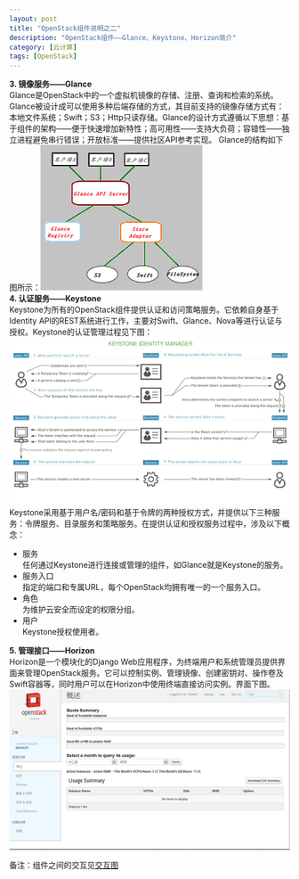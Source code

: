 ```yaml
---
layout: post
title: "OpenStack组件说明之二"
description: "OpenStack组件——Glance、Keystone、Horizon简介"
category: [云计算]
tags: [OpenStack]
---
```


__3. 镜像服务——Glance__  
Glance是OpenStack中的一个虚拟机镜像的存储、注册、查询和检索的系统。Glance被设计成可以使用多种后端存储的方式，其目前支持的镜像存储方式有：本地文件系统；Swift；S3；Http只读存储。Glance的设计方式遵循以下思想：基于组件的架构——便于快速增加新特性；高可用性——支持大负荷；容错性——独立进程避免串行错误；开放标准——提供社区API参考实现。 Glance的结构如下图所示：![Glance结构](/assets/images/Glance_architecture.png)   
__4. 认证服务——Keystone__  
Keystone为所有的OpenStack组件提供认证和访问策略服务。它依赖自身基于Identity API的REST系统进行工作，主要对Swift、Glance、Nova等进行认证与授权。Keystone的认证管理过程见下图：  
![Keystone认证管理](/assets/images/keystone.png)  
Keystone采用基于用户名/密码和基于令牌的两种授权方式，并提供以下三种服务：令牌服务、目录服务和策略服务。在提供认证和授权服务过程中，涉及以下概念：  

* 服务  
		任何通过Keystone进行连接或管理的组件，如Glance就是Keystone的服务。  
* 服务入口  
		指定的端口和专属URL，每个OpenStack均拥有唯一的一个服务入口。  
* 角色  
		为维护云安全而设定的权限分组。  
* 用户  
		Keystone授权使用者。

__5. 管理接口——Horizon__  
Horizon是一个模块化的Django Web应用程序，为终端用户和系统管理员提供界面来管理OpenStack服务。它可以控制实例、管理镜像、创建密钥对、操作卷及Swift容器等，同时用户可以在Horizon中使用终端直接访问实例。界面下图。  
![OpenStack控制面板](/assets/images/horizon_web.png)   

备注：组件之间的交互见<a target="blank" href="/blog/12-21-2012/openstack_review/#component">交互图</a>

